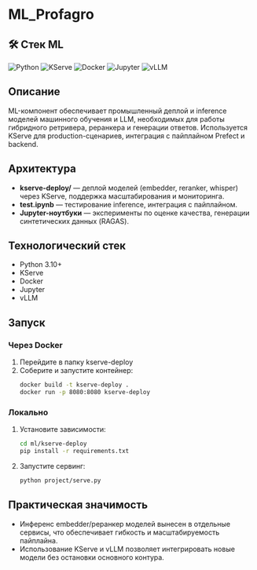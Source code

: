 # ML_Profagro

## 🛠️ Стек ML

![Python](https://img.shields.io/badge/-Python_3.10+-090909?style=for-the-badge&logo=python)
![KServe](https://img.shields.io/badge/-KServe-090909?style=for-the-badge&logo=kubernetes)
![Docker](https://img.shields.io/badge/-Docker-090909?style=for-the-badge&logo=docker)
![Jupyter](https://img.shields.io/badge/-Jupyter-090909?style=for-the-badge&logo=jupyter)
![vLLM](https://img.shields.io/badge/-vLLM-090909?style=for-the-badge&logo=cloudsmith)

## Описание

ML-компонент обеспечивает промышленный деплой и inference моделей машинного обучения и LLM, необходимых для работы гибридного ретривера, реранкера и генерации ответов. Используется KServe для production-сценариев, интеграция с пайплайном Prefect и backend.

## Архитектура

- **kserve-deploy/** — деплой моделей (embedder, reranker, whisper) через KServe, поддержка масштабирования и мониторинга.
- **test.ipynb** — тестирование inference, интеграция с пайплайном.
- **Jupyter-ноутбуки** — эксперименты по оценке качества, генерации синтетических данных (RAGAS).

## Технологический стек

- Python 3.10+
- KServe
- Docker
- Jupyter
- vLLM

## Запуск

### Через Docker
1. Перейдите в папку kserve-deploy
2. Соберите и запустите контейнер:
   ```bash
   docker build -t kserve-deploy .
   docker run -p 8080:8080 kserve-deploy
   ```

### Локально
1. Установите зависимости:
   ```bash
   cd ml/kserve-deploy
   pip install -r requirements.txt
   ```
2. Запустите сервинг:
   ```bash
   python project/serve.py
   ```

## Практическая значимость
- Инференс embedder/реранкер моделей вынесен в отдельные сервисы, что обеспечивает гибкость и масштабируемость пайплайна.
- Использование KServe и vLLM позволяет интегрировать новые модели без остановки основного контура.